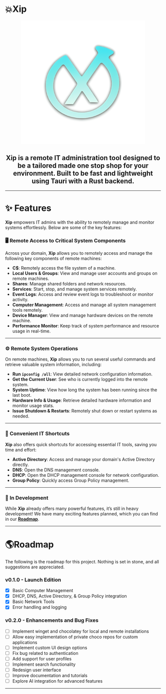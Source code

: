 <h1> 💥Xip</h1>
<div align="center">
  <img src="public/favicon.ico" alt="Logo" width="400" height="400" />
</div>

<div align="center">
<h2>Xip is a remote IT administration tool designed to be a tailored made one stop shop for your environment. Built to be fast and lightweight using Tauri with a Rust backend.</h2>
</div>

---

# ✨ Features

**Xip** empowers IT admins with the ability to remotely manage and monitor systems effortlessly. Below are some of the key features:

### 🖥️ **Remote Access to Critical System Components**

Across your domain, **Xip** allows you to remotely access and manage the following key components of remote machines:

- **C$**: Remotely access the file system of a machine.
- **Local Users & Groups**: View and manage user accounts and groups on remote machines.
- **Shares**: Manage shared folders and network resources.
- **Services**: Start, stop, and manage system services remotely.
- **Event Logs**: Access and review event logs to troubleshoot or monitor activity.
- **Computer Management**: Access and manage all system management tools remotely.
- **Device Manager**: View and manage hardware devices on the remote machine.
- **Performance Monitor**: Keep track of system performance and resource usage in real-time.

---

### ⚙️ **Remote System Operations**

On remote machines, **Xip** allows you to run several useful commands and retrieve valuable system information, including:

- **Run `ipconfig /all`**: View detailed network configuration information.
- **Get the Current User**: See who is currently logged into the remote system.
- **System Uptime**: View how long the system has been running since the last boot.
- **Hardware Info & Usage**: Retrieve detailed hardware information and monitor usage stats.
- **Issue Shutdown & Restarts**: Remotely shut down or restart systems as needed.

---

### 🔗 **Convenient IT Shortcuts**

**Xip** also offers quick shortcuts for accessing essential IT tools, saving you time and effort:

- **Active Directory**: Access and manage your domain's Active Directory directly.
- **DNS**: Open the DNS management console.
- **DHCP**: Open the DHCP management console for network configuration.
- **Group Policy**: Quickly access Group Policy management.

---

### 🚧 **In Development**

While **Xip** already offers many powerful features, it’s still in heavy development! We have many exciting features planned, which you can find in our **[Roadmap](#Roadmap)**.

---

<h1>🌎Roadmap</h1>

The following is the roadmap for this project. Nothing is set in stone, and all suggestions are appreciated.

### v0.1.0 - Launch Edition
- [x] Basic Computer Management
- [x] DHCP, DNS, Active Directory, & Group Policy integration
- [x] Basic Network Tools
- [x] Error handling and logging

### v0.2.0 - Enhancements and Bug Fixes
- [ ] Implement winget and chocolatey for local and remote installations
- [ ] Allow easy implementation of private choco repos for custom applications
- [ ] Implement custom UI design options
- [ ] Fix bug related to authentication
- [ ] Add support for user profiles
- [ ] Implement search functionality
- [ ] Redesign user interface
- [ ] Improve documentation and tutorials
- [ ] Explore AI integration for advanced features

---

